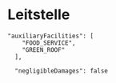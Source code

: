 # Leitstelle

```
"auxiliaryFacilities": [
    "FOOD_SERVICE",
    "GREEN_ROOF"
  ],
```

```
  "negligibleDamages": false
```
